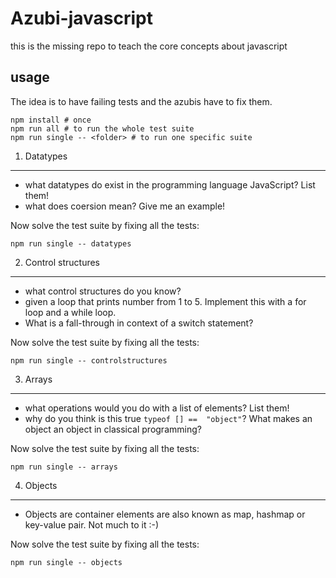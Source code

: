 Azubi-javascript
================

this is the missing repo to teach the core concepts about javascript

usage
---------

The idea is to have failing tests and the azubis have to fix them.

    npm install # once
    npm run all # to run the whole test suite
    npm run single -- <folder> # to run one specific suite


1. Datatypes
-------------

- what datatypes do exist in the programming language JavaScript?  List them!
- what does coersion mean? Give me an example!

Now solve the test suite by fixing all the tests:

```npm run single -- datatypes```

2. Control structures
---------------------

- what control structures do you know?
- given a loop that prints number from 1 to 5. Implement this with a for loop and a while loop.
- What is a fall-through in context of a switch statement?

Now solve the test suite by fixing all the tests:

```npm run single -- controlstructures```

3. Arrays
---------------------

- what operations would you do with a list of elements? List them!
- why do you think is this true ```typeof [] ==  "object"```? What makes an object an object in classical programming?

Now solve the test suite by fixing all the tests:

```npm run single -- arrays```


4. Objects
---------------------

- Objects are container elements are also known as map, hashmap or key-value pair. Not much to it :-)

Now solve the test suite by fixing all the tests:

```npm run single -- objects```